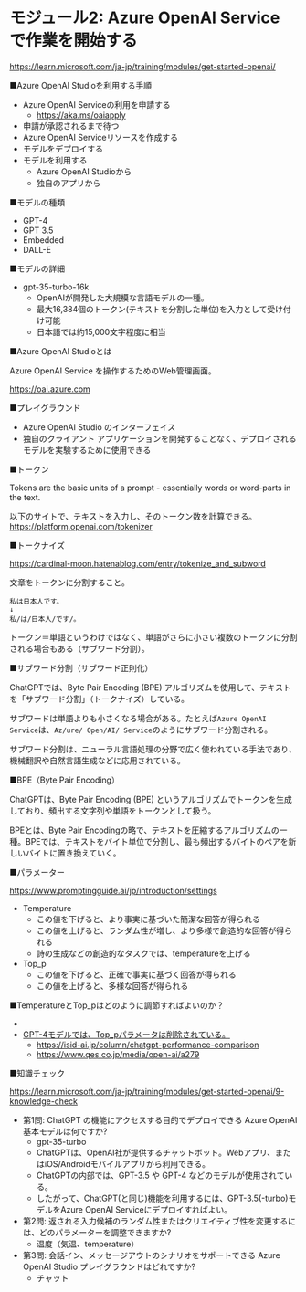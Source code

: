 # モジュール2: Azure OpenAI Service で作業を開始する

https://learn.microsoft.com/ja-jp/training/modules/get-started-openai/

■Azure OpenAI Studioを利用する手順

- Azure OpenAI Serviceの利用を申請する
  - https://aka.ms/oaiapply
- 申請が承認されるまで待つ
- Azure OpenAI Serviceリソースを作成する
- モデルをデプロイする
- モデルを利用する
  - Azure OpenAI Studioから
  - 独自のアプリから

■モデルの種類

- GPT-4
- GPT 3.5
- Embedded
- DALL-E

■モデルの詳細

- gpt-35-turbo-16k
  - OpenAIが開発した大規模な言語モデルの一種。
  - 最大16,384個のトークン(テキストを分割した単位)を入力として受け付け可能
  - 日本語では約15,000文字程度に相当

■Azure OpenAI Studioとは

Azure OpenAI Service を操作するためのWeb管理画面。

https://oai.azure.com

■プレイグラウンド

- Azure OpenAI Studio のインターフェイス
- 独自のクライアント アプリケーションを開発することなく、デプロイされるモデルを実験するために使用できる

■トークン

Tokens are the basic units of a prompt - essentially words or word-parts in the text.

以下のサイトで、テキストを入力し、そのトークン数を計算できる。
https://platform.openai.com/tokenizer

■トークナイズ

https://cardinal-moon.hatenablog.com/entry/tokenize_and_subword

文章をトークンに分割すること。

```
私は日本人です。
↓
私/は/日本人/です/。
```

トークン＝単語というわけではなく、単語がさらに小さい複数のトークンに分割される場合もある（サブワード分割）。

■サブワード分割（サブワード正則化）

ChatGPTでは、Byte Pair Encoding (BPE) アルゴリズムを使用して、テキストを「サブワード分割」（トークナイズ）している。

サブワードは単語よりも小さくなる場合がある。たとえば`Azure OpenAI Service`は、`Az/ure/ Open/AI/ Service`のようにサブワード分割される。

サブワード分割は、ニューラル言語処理の分野で広く使われている手法であり、機械翻訳や自然言語生成などに応用されている。

■BPE（Byte Pair Encoding）

ChatGPTは、Byte Pair Encoding (BPE) というアルゴリズムでトークンを生成しており、頻出する文字列や単語をトークンとして扱う。

BPEとは、Byte Pair Encodingの略で、テキストを圧縮するアルゴリズムの一種。BPEでは、テキストをバイト単位で分割し、最も頻出するバイトのペアを新しいバイトに置き換えていく。

■パラメーター

https://www.promptingguide.ai/jp/introduction/settings

- Temperature
  - この値を下げると、より事実に基づいた簡潔な回答が得られる
  - この値を上げると、ランダム性が増し、より多様で創造的な回答が得られる
  - 詩の生成などの創造的なタスクでは、temperatureを上げる
- Top_p
  - この値を下げると、正確で事実に基づく回答が得られる
  - この値を上げると、多様な回答が得られる

■TemperatureとTop_pはどのように調節すればよいのか？

- 
- [GPT-4モデルでは、Top_pパラメータは削除されている。]()
  - https://isid-ai.jp/column/chatgpt-performance-comparison
  - https://www.qes.co.jp/media/open-ai/a279


■知識チェック

https://learn.microsoft.com/ja-jp/training/modules/get-started-openai/9-knowledge-check

- 第1問: ChatGPT の機能にアクセスする目的でデプロイできる Azure OpenAI 基本モデルは何ですか?
  - gpt-35-turbo
  - ChatGPTは、OpenAI社が提供するチャットボット。Webアプリ、またはiOS/Androidモバイルアプリから利用できる。
  - ChatGPTの内部では、GPT-3.5 や GPT-4 などのモデルが使用されている。
  - したがって、ChatGPT(と同じ)機能を利用するには、GPT-3.5(-turbo)モデルをAzure OpenAI Serviceにデプロイすればよい。
- 第2問: 返される入力候補のランダム性またはクリエイティブ性を変更するには、どのパラメーターを調整できますか?
  - 温度（気温、temperature）
- 第3問: 会話イン、メッセージアウトのシナリオをサポートできる Azure OpenAI Studio プレイグラウンドはどれですか?
  - チャット
